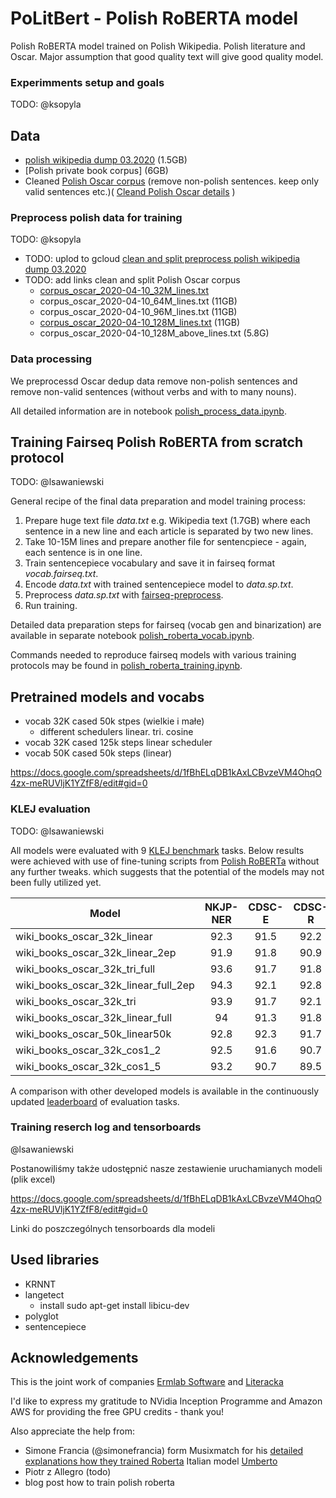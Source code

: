 # PoLitBert - Polish RoBERTA model 

Polish RoBERTA model trained on Polish Wikipedia. Polish literature and Oscar.
Major assumption that good quality text will give good quality model.

### Experimments setup and goals

TODO: @ksopyla


## Data

* [polish wikipedia dump 03.2020](https://dumps.wikimedia.org/plwiki/20200301/) (1.5GB)
* [Polish private book corpus] (6GB)
* Cleaned [Polish Oscar corpus](https://traces1.inria.fr/oscar/files/Compressed/pl_dedup.txt.gz) (remove non-polish sentences. keep only valid sentences etc.)( [Cleand Polish Oscar details]() )


### Preprocess polish data for training

TODO: @ksopyla

* TODO: uplod to gcloud [clean and split preprocess polish wikipedia dump 03.2020]()
* TODO: add links clean and split Polish Oscar corpus
    * [corpus_oscar_2020-04-10_32M_lines.txt]()
    * corpus_oscar_2020-04-10_64M_lines.txt (11GB)
    * corpus_oscar_2020-04-10_96M_lines.txt (11GB)
    * [corpus_oscar_2020-04-10_128M_lines.txt](https://storage.googleapis.com/herbert-data/corpus/oscar/corpus_oscar_2020-04-10_128M_lines.txt) (11GB)
    * corpus_oscar_2020-04-10_128M_above_lines.txt (5.8G)


### Data processing

We preprocessd Oscar dedup data remove non-polish sentences and remove non-valid sentences (without verbs and with to many nouns).

All detailed information are in notebook [polish_process_data.ipynb](polish_process_data.ipynb).

## Training Fairseq Polish RoBERTA from scratch protocol

TODO: @lsawaniewski

General recipe of the final data preparation and model training process:
1. Prepare huge text file _data.txt_ e.g. Wikipedia text (1.7GB) where each sentence in a new line and each article is 
separated by two new lines.
1. Take 10-15M lines and prepare another file for sentencpiece - again, each sentence is in one line.
1. Train sentencepiece vocabulary and save it in fairseq format _vocab.fairseq.txt_.
1. Encode _data.txt_ with trained sentencepiece model to _data.sp.txt_.
1. Preprocess _data.sp.txt_ with [fairseq-preprocess](https://fairseq.readthedocs.io/en/latest/command_line_tools.html#fairseq-preprocess).
1. Run training. 

Detailed data preparation steps for fairseq (vocab gen and binarization) are available in separate notebook [polish_roberta_vocab.ipynb](polish_roberta_vocab.ipynb).

Commands needed to reproduce fairseq models with various training protocols may be found in [polish_roberta_training.ipynb](polish_roberta_training.ipynb).

## Pretrained models and vocabs

* vocab 32K cased 50k stpes (wielkie i małe) 
    * different schedulers linear. tri. cosine
* vocab 32K cased 125k steps linear scheduler
* vocab 50K cased 50k steps (linear)

https://docs.google.com/spreadsheets/d/1fBhELqDB1kAxLCBvzeVM4OhqO4zx-meRUVljK1YZfF8/edit#gid=0

### KLEJ evaluation

TODO: @lsawaniewski

All models were evaluated with 9 [KLEJ benchmark](https://klejbenchmark.com/) tasks. 
Below results were achieved with use of fine-tuning scripts from 
[Polish RoBERTa](https://github.com/sdadas/polish-roberta#evaluation) without any further tweaks. which suggests that 
the potential of the models may not been fully utilized yet.


| Model                                | NKJP-NER | CDSC-E | CDSC-R |  CBD | PolEmo2.0-IN | PolEmo2.0-OUT |  DYK |  PSC |  AR  |  Avg  |
|--------------------------------------|:--------:|:------:|:------:|:----:|:------------:|:-------------:|:----:|:----:|:----:|:-----:|
| wiki_books_oscar_32k_linear          |     92.3 |   91.5 |   92.2 |   64 |         89.8 |          76.1 | 60.2 | 97.9 | 87.6 | 83.51 |
| wiki_books_oscar_32k_linear_2ep      |     91.9 |   91.8 |   90.9 | 64.6 |         89.1 |          75.9 | 59.8 | 97.9 | 87.9 | 83.31 |
| wiki_books_oscar_32k_tri_full        |     93.6 |   91.7 |   91.8 | 62.4 |         90.3 |          75.7 |   59 | 97.4 | 87.2 | 83.23 |
| wiki_books_oscar_32k_linear_full_2ep |     94.3 |   92.1 |   92.8 |   64 |         90.6 |          79.1 | 51.7 | 94.1 | 88.7 | 83.04 |
| wiki_books_oscar_32k_tri             |     93.9 |   91.7 |   92.1 | 57.6 |         88.8 |          77.9 | 56.6 | 96.5 | 87.7 | 82.53 |
| wiki_books_oscar_32k_linear_full     |       94 |   91.3 |   91.8 | 61.1 |         90.4 |          78.1 | 50.8 | 95.8 | 88.2 | 82.39 |
| wiki_books_oscar_50k_linear50k       |     92.8 |   92.3 |   91.7 | 57.7 |         90.3 |          80.6 | 42.2 | 97.4 | 88.5 | 81.50 |
| wiki_books_oscar_32k_cos1_2          |     92.5 |   91.6 |   90.7 | 60.1 |         89.5 |          73.5 | 49.1 | 95.2 | 87.5 | 81.08 |
| wiki_books_oscar_32k_cos1_5          |     93.2 |   90.7 |   89.5 | 51.7 |         89.5 |          74.3 | 49.1 | 97.1 | 87.5 | 80.29 |

A comparison with other developed models is available in the continuously updated [leaderboard](https://klejbenchmark.com/leaderboard/) of evaluation tasks.


### Training reserch log and tensorboards

@lsawaniewski

Postanowiliśmy także udostępnić nasze zestawienie uruchamianych modeli (plik excel)

https://docs.google.com/spreadsheets/d/1fBhELqDB1kAxLCBvzeVM4OhqO4zx-meRUVljK1YZfF8/edit#gid=0

Linki do poszczególnych tensorboards dla modeli


## Used libraries


* KRNNT 
* langetect
    * install sudo apt-get install libicu-dev
* polyglot
* sentencepiece



## Acknowledgements

This is the joint work of companies [Ermlab Software](https://ermlab.com) and [Literacka](https://literacka.com.pl)


I'd like to express my gratitude to NVidia Inception Programme and Amazon AWS for providing the free GPU credits - thank you! 

Also appreciate the help from:
- Simone Francia (@simonefrancia) form Musixmatch for his [detailed explanations how they trained Roberta](https://github.com/musixmatchresearch/umberto/issues/2) Italian model [Umberto ](https://github.com/musixmatchresearch/umberto)
- Piotr z Allegro (todo)
- blog post how to train polish roberta

